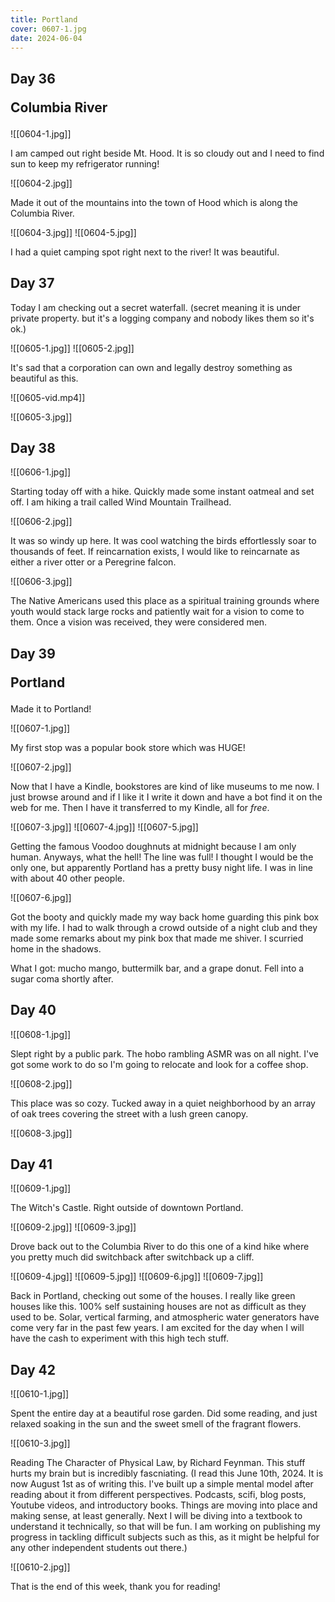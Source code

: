 ```yaml
---
title: Portland
cover: 0607-1.jpg
date: 2024-06-04
---
```


## Day 36 <p class="inline text-gray-700  font-thin">Columbia River</p>

![[0604-1.jpg]]

I am camped out right beside Mt. Hood. It is so cloudy out and I need to find sun to keep my refrigerator running!

![[0604-2.jpg]]

Made it out of the mountains into the town of Hood which is along the Columbia River.

![[0604-3.jpg]]
![[0604-5.jpg]]

I had a quiet camping spot right next to the river! It was beautiful.

## Day 37

Today I am checking out a secret waterfall. (secret meaning it is under private property. but it's a logging company and nobody likes them so it's ok.)

![[0605-1.jpg]]
![[0605-2.jpg]]

It's sad that a corporation can own and legally destroy something as beautiful as this.

![[0605-vid.mp4]]

![[0605-3.jpg]]

## Day 38

![[0606-1.jpg]]

Starting today off with a hike. Quickly made some instant oatmeal and set off. I am hiking a trail called Wind Mountain Trailhead.

![[0606-2.jpg]]

It was so windy up here. It was cool watching the birds effortlessly soar to thousands of feet. If reincarnation exists, I would like to reincarnate as either a river otter or a Peregrine falcon. 

![[0606-3.jpg]]

The Native Americans used this place as a spiritual training grounds where youth would stack large rocks and patiently wait for a vision to come to them. Once a vision was received, they were considered men.

## Day 39 <p class="inline text-gray-700  font-thin">Portland</p>

Made it to Portland! 

![[0607-1.jpg]]

My first stop was a popular book store which was HUGE!

![[0607-2.jpg]]

Now that I have a Kindle, bookstores are kind of like museums to me now. I just browse around and if I like it I write it down and have a bot find it on the web for me. Then I have it transferred to my Kindle, all for *free*.

![[0607-3.jpg]]
![[0607-4.jpg]]
![[0607-5.jpg]]

Getting the famous Voodoo doughnuts at midnight because I am only human. Anyways, what the hell! The line was full! I thought I would be the only one, but apparently Portland has a pretty busy night life. I was in line with about 40 other people. 

![[0607-6.jpg]]

Got the booty and quickly made my way back home guarding this pink box with my life. I had to walk through a crowd outside of a night club and they made some remarks about my pink box that made me shiver. I scurried home in the shadows. 

What I got: mucho mango, buttermilk bar, and a grape donut. Fell into a sugar coma shortly after.

## Day 40

![[0608-1.jpg]]

Slept right by a public park. The hobo rambling ASMR was on all night. I've got some work to do so I'm going to relocate and look for a coffee shop.

![[0608-2.jpg]]

This place was so cozy. Tucked away in a quiet neighborhood by an array of oak trees covering the street with a lush green canopy.

![[0608-3.jpg]]

## Day 41

![[0609-1.jpg]]

The Witch's Castle. Right outside of downtown Portland. 

![[0609-2.jpg]]
![[0609-3.jpg]]

Drove back out to the Columbia River to do this one of a kind hike where you pretty much did switchback after switchback up a cliff.

![[0609-4.jpg]]
![[0609-5.jpg]]
![[0609-6.jpg]]
![[0609-7.jpg]]

Back in Portland, checking out some of the houses. I really like green houses like this. 100% self sustaining houses are not as difficult as they used to be. Solar, vertical farming, and atmospheric water generators have come very far in the past few years. I am excited for the day when I will have the cash to experiment with this high tech stuff.

## Day 42

![[0610-1.jpg]]

Spent the entire day at a beautiful rose garden. Did some reading, and just relaxed soaking in the sun and the sweet smell of the fragrant flowers.

![[0610-3.jpg]]

Reading The Character of Physical Law, by Richard Feynman. This stuff hurts my brain but is incredibly fascniating. (I read this June 10th, 2024. It is now August 1st as of writing this. I've built up a simple mental model after reading about it from different perspectives. Podcasts, scifi, blog posts, Youtube videos, and introductory books. Things are moving into place and making sense, at least generally. Next I will be diving into a textbook to understand it technically, so that will be fun. I am working on publishing my progress in tackling difficult subjects such as this, as it might be helpful for any other independent students out there.)

![[0610-2.jpg]]

That is the end of this week, thank you for reading!
